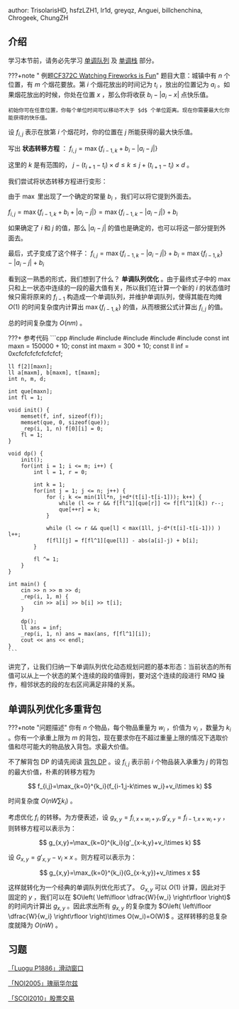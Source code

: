 author: TrisolarisHD, hsfzLZH1, Ir1d, greyqz, Anguei, billchenchina, Chrogeek, ChungZH

## 介绍

学习本节前，请务必先学习 [单调队列](../../ds/monotonous-queue.md) 及 [单调栈](../../ds/monotonous-stack.md) 部分。

???+note " 例题[CF372C Watching Fireworks is Fun](http://codeforces.com/problemset/problem/372/C)"
    题目大意：城镇中有 $n$ 个位置，有 $m$ 个烟花要放。第 $i$ 个烟花放出的时间记为 $t_i$ ，放出的位置记为 $a_i$ 。如果烟花放出的时候，你处在位置 $x$ ，那么你将收获 $b_i-|a_i-x|$ 点快乐值。
    
    初始你可在任意位置，你每个单位时间可以移动不大于 $d$ 个单位距离。现在你需要最大化你能获得的快乐值。

设 $f_{i,j}$ 表示在放第 $i$ 个烟花时，你的位置在 $j$ 所能获得的最大快乐值。

写出 **状态转移方程** ： $f_{i,j}=\max\{f_{i-1,k}+b_i-|a_i-j|\}$ 

这里的 $k$ 是有范围的， $j-(t_{i+1}-t_i)\times d\le k\le j+(t_{i+1}-t_i)\times d$ 。

我们尝试将状态转移方程进行变形：

由于 $\max$ 里出现了一个确定的常量 $b_i$ ，我们可以将它提到外面去。

 $f_{i,j}=\max\{f_{i-1,k}+b_i+|a_i-j|\}=\max\{f_{i-1,k}-|a_i-j|\}+b_i$ 

如果确定了 $i$ 和 $j$ 的值，那么 $|a_i-j|$ 的值也是确定的，也可以将这一部分提到外面去。

最后，式子变成了这个样子： $f_{i,j}=\max\{f_{i-1,k}-|a_i-j|\}+b_i=\max\{f_{i-1,k}\}-|a_i-j|+b_i$ 

看到这一熟悉的形式，我们想到了什么？ **单调队列优化** 。由于最终式子中的 $\max$ 只和上一状态中连续的一段的最大值有关，所以我们在计算一个新的 $i$ 的状态值时候只需将原来的 $f_{i-1}$ 构造成一个单调队列，并维护单调队列，使得其能在均摊 $O(1)$ 的时间复杂度内计算出 $\max\{f_{i-1,k}\}$ 的值，从而根据公式计算出 $f_{i,j}$ 的值。

总的时间复杂度为 $O(nm)$ 。

???+ 参考代码
    ```cpp
    #include <algorithm>
    #include <cmath>
    #include <cstdio>
    #include <cstring>
    #include <iostream>
    const int maxn = 150000 + 10;
    const int maxm = 300 + 10;
    const ll inf = 0xcfcfcfcfcfcfcfcf;
    
    ll f[2][maxn];
    ll a[maxm], b[maxm], t[maxm];
    int n, m, d;
    
    int que[maxn];
    int fl = 1;
    
    void init() {
        memset(f, inf, sizeof(f));
        memset(que, 0, sizeof(que));
        _rep(i, 1, n) f[0][i] = 0;
        fl = 1;
    }
    
    void dp() {
        init();
        for(int i = 1; i <= m; i++) {
            int l = 1, r = 0;
            
            int k = 1;
            for(int j = 1; j <= n; j++) {
                for (; k <= min(1ll*n, j+d*(t[i]-t[i-1])); k++) {
                    while (l <= r && f[fl^1][que[r]] <= f[fl^1][k]) r--;
                    que[++r] = k;
                }
                
                while (l <= r && que[l] < max(1ll, j-d*(t[i]-t[i-1])) ) l++;
                f[fl][j] = f[fl^1][que[l]] - abs(a[i]-j) + b[i];
            }
            
            fl ^= 1;
        }
    }
    
    int main() {
        cin >> n >> m >> d;
        _rep(i, 1, m) {
            cin >> a[i] >> b[i] >> t[i];
        }
        
        dp();
        ll ans = inf;
        _rep(i, 1, n) ans = max(ans, f[fl^1][i]);
        cout << ans << endl;
    }
    ```

讲完了，让我们归纳一下单调队列优化动态规划问题的基本形态：当前状态的所有值可以从上一个状态的某个连续的段的值得到，要对这个连续的段进行 RMQ 操作，相邻状态的段的左右区间满足非降的关系。

## 单调队列优化多重背包

???+note "问题描述"
    你有 $n$ 个物品，每个物品重量为 $w_i$ ，价值为 $v_i$ ，数量为 $k_i$ 。你有一个承重上限为 $m$ 的背包，现在要求你在不超过重量上限的情况下选取价值和尽可能大的物品放入背包。求最大价值。

不了解背包 DP 的请先阅读 [背包 DP](../knapsack.md) 。设 $f_{i,j}$ 表示前 $i$ 个物品装入承重为 $j$ 的背包的最大价值，朴素的转移方程为

$$
f_{i,j}=\max_{k=0}^{k_i}(f_{i-1,j-k\times w_i}+v_i\times k)
$$

时间复杂度 $O(nW\sum k_i)$ 。

考虑优化 $f_i$ 的转移。为方便表述，设 $g_{x,y}=f_{i,x\times w_i+y},g'_{x,y}=f_{i-1,x\times w_i+y}$ ，则转移方程可以表示为：

$$
g_{x,y}=\max_{k=0}^{k_i}(g'_{x-k,y}+v_i\times k)
$$

设 $G_{x,y}=g'_{x,y}-v_i\times x$ 。则方程可以表示为：

$$
g_{x,y}=\max_{k=0}^{k_i}(G_{x-k,y})+v_i\times x
$$

这样就转化为一个经典的单调队列优化形式了。 $G_{x,y}$ 可以 $O(1)$ 计算，因此对于固定的 $y$ ，我们可以在 $O\left( \left\lfloor \dfrac{W}{w_i} \right\rfloor \right)$ 的时间内计算出 $g_{x,y}$ 。因此求出所有 $g_{x,y}$ 的复杂度为 $O\left( \left\lfloor \dfrac{W}{w_i} \right\rfloor \right)\times O(w_i)=O(W)$ 。这样转移的总复杂度就降为 $O(nW)$ 。

## 习题

 [「Luogu P1886」滑动窗口](https://loj.ac/problem/10175) 

 [「NOI2005」瑰丽华尔兹](https://www.luogu.com.cn/problem/P2254) 

 [「SCOI2010」股票交易](https://loj.ac/problem/10183) 
